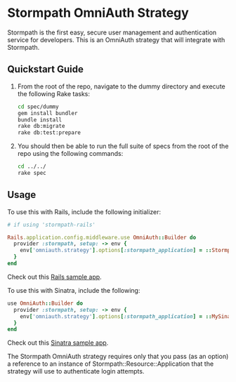 
# Stormpath OmniAuth Strategy

Stormpath is the first easy, secure user management and authentication service
for developers. This is an OmniAuth strategy that will integrate with Stormpath.

## Quickstart Guide

1. From the root of the repo, navigate to the dummy directory and execute the
   following Rake tasks:

   ```sh
   cd spec/dummy
   gem install bundler
   bundle install
   rake db:migrate
   rake db:test:prepare
   ```

1. You should then be able to run the full suite of specs from the root of the
   repo using the following commands:

   ```sh
   cd ../../
   rake spec
   ```

## Usage

To use this with Rails, include the following initializer:

```ruby
# if using 'stormpath-rails'

Rails.application.config.middleware.use OmniAuth::Builder do
  provider :stormpath, setup: -> env {
    env['omniauth.strategy'].options[:stormpath_application] = ::Stormpath::Rails::Client.application
  }
end
```

Check out this [Rails sample app][rails-omniauth-sample].

To use this with Sinatra, include the following:

```ruby
use OmniAuth::Builder do
  provider :stormpath, setup: -> env {
    env['omniauth.strategy'].options[:stormpath_application] = ::MySinatraApp.get_application
  }
end

```

Check out this [Sinatra sample app][sinatra-omniauth-sample].

The Stormpath OmniAuth strategy requires only that you pass (as an option) a
reference to an instance of Stormpath::Resource::Application that the strategy
will use to authenticate login attempts.

  [sinatra-omniauth-sample]: https://github.com/stormpath/stormpath-ruby-samples/tree/master/sinatra-omniauth
  [rails-omniauth-sample]: https://github.com/stormpath/stormpath-ruby-samples/tree/master/rails-omniauth
